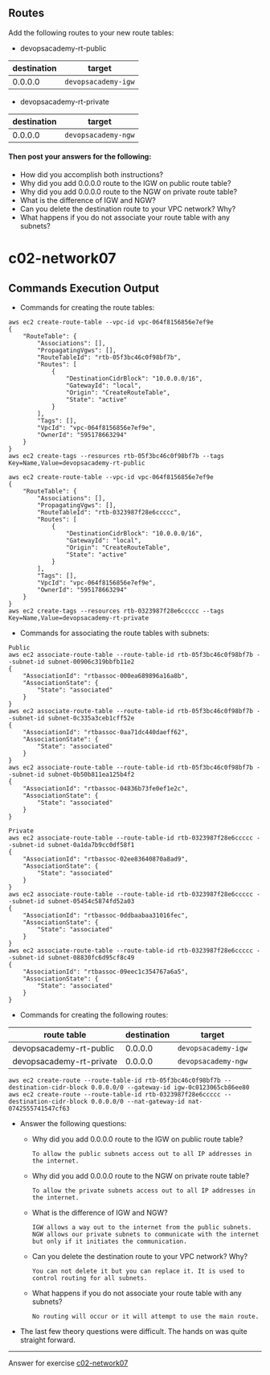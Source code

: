 ## Routes

Add the following routes to your new route tables:

- devopsacademy-rt-public

|destination|target|
|---|---|
|0.0.0.0|`devopsacademy-igw`|

- devopsacademy-rt-private

|destination|target|
|---|---|
|0.0.0.0|`devopsacademy-ngw`|

#### Then post your answers for the following:

- How did you accomplish both instructions?
- Why did you add 0.0.0.0 route to the IGW on public route table?
- Why did you add 0.0.0.0 route to the NGW on private route table?
- What is the difference of IGW and NGW?
- Can you delete the destination route to your VPC network? Why?
- What happens if you do not associate your route table with any subnets?

# c02-network07

## Commands Execution Output

- Commands for creating the route tables:
```
aws ec2 create-route-table --vpc-id vpc-064f8156856e7ef9e
{
    "RouteTable": {
        "Associations": [],
        "PropagatingVgws": [],
        "RouteTableId": "rtb-05f3bc46c0f98bf7b",
        "Routes": [
            {
                "DestinationCidrBlock": "10.0.0.0/16",
                "GatewayId": "local",
                "Origin": "CreateRouteTable",
                "State": "active"
            }
        ],
        "Tags": [],
        "VpcId": "vpc-064f8156856e7ef9e",
        "OwnerId": "595178663294"
    }
}
aws ec2 create-tags --resources rtb-05f3bc46c0f98bf7b --tags Key=Name,Value=devopsacademy-rt-public

aws ec2 create-route-table --vpc-id vpc-064f8156856e7ef9e
{
    "RouteTable": {
        "Associations": [],
        "PropagatingVgws": [],
        "RouteTableId": "rtb-0323987f28e6ccccc",
        "Routes": [
            {
                "DestinationCidrBlock": "10.0.0.0/16",
                "GatewayId": "local",
                "Origin": "CreateRouteTable",
                "State": "active"
            }
        ],
        "Tags": [],
        "VpcId": "vpc-064f8156856e7ef9e",
        "OwnerId": "595178663294"
    }
}
aws ec2 create-tags --resources rtb-0323987f28e6ccccc --tags Key=Name,Value=devopsacademy-rt-private
```

- Commands for associating the route tables with subnets:
```
Public
aws ec2 associate-route-table --route-table-id rtb-05f3bc46c0f98bf7b --subnet-id subnet-00906c319bbfb11e2
{
    "AssociationId": "rtbassoc-000ea689896a16a8b",
    "AssociationState": {
        "State": "associated"
    }
}
aws ec2 associate-route-table --route-table-id rtb-05f3bc46c0f98bf7b --subnet-id subnet-0c335a3ceb1cff52e
{
    "AssociationId": "rtbassoc-0aa71dc440daeff62",
    "AssociationState": {
        "State": "associated"
    }
}
aws ec2 associate-route-table --route-table-id rtb-05f3bc46c0f98bf7b --subnet-id subnet-0b50b811ea125b4f2
{
    "AssociationId": "rtbassoc-04836b73fe0ef1e2c",
    "AssociationState": {
        "State": "associated"
    }
}

Private
aws ec2 associate-route-table --route-table-id rtb-0323987f28e6ccccc --subnet-id subnet-0a1da7b9cc0df58f1
{
    "AssociationId": "rtbassoc-02ee83640870a8ad9",
    "AssociationState": {
        "State": "associated"
    }
}
aws ec2 associate-route-table --route-table-id rtb-0323987f28e6ccccc --subnet-id subnet-05454c5874fd52a03
{
    "AssociationId": "rtbassoc-0ddbaabaa31016fec",
    "AssociationState": {
        "State": "associated"
    }
}
aws ec2 associate-route-table --route-table-id rtb-0323987f28e6ccccc --subnet-id subnet-08830fc6d95cf8c49
{
    "AssociationId": "rtbassoc-09eec1c354767a6a5",
    "AssociationState": {
        "State": "associated"
    }
}
```

- Commands for creating the following routes:

|route table|destination|target|
|-|-|-|
|devopsacademy-rt-public|0.0.0.0|`devopsacademy-igw`|
|devopsacademy-rt-private|0.0.0.0|`devopsacademy-ngw`|

```
aws ec2 create-route --route-table-id rtb-05f3bc46c0f98bf7b --destination-cidr-block 0.0.0.0/0 --gateway-id igw-0c0123065cb86ee80
aws ec2 create-route --route-table-id rtb-0323987f28e6ccccc --destination-cidr-block 0.0.0.0/0 --nat-gateway-id nat-0742555741547cf63
```

- Answer the following questions:
  - Why did you add 0.0.0.0 route to the IGW on public route table?
    ```
    To allow the public subnets access out to all IP addresses in the internet.
    ```

  - Why did you add 0.0.0.0 route to the NGW on private route table?
    ```
    To allow the private subnets access out to all IP addresses in the internet.
    ```
    
  - What is the difference of IGW and NGW?
    ```
    IGW allows a way out to the internet from the public subnets. NGW allows our private subnets to communicate with the internet but only if it initiates the communication.
    ```
    
  - Can you delete the destination route to your VPC network? Why?
    ```
    You can not delete it but you can replace it. It is used to control routing for all subnets.
    ```
    
  - What happens if you do not associate your route table with any subnets?
    ```
    No routing will occur or it will attempt to use the main route.
    ```


- The last few theory questions were difficult. The hands on was quite straight forward.


<!-- Don't change anything below this point-->
***
Answer for exercise [c02-network07](https://github.com/devopsacademyau/academy/blob/477b00517edd51ed2e46038ec310d324a0d3f252/classes/02class/exercises/c02-network07/README.md)